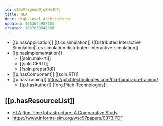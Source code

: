 ```yaml
---
id: sI0oVfigAwd9jqXHm4CFj
title: HLA
desc: High-Level Architecture
updated: 1653624988104
created: 1637838948809
---
```



- [[p.hasApplication]] [[t.cs.simulation]] [[Distributed Interactive Simulation|t.cs.simulation.distributed-interactive-simulation]]
- [[p.hasImplementation]]
  - [[soln.mak-rti]]
  - [[soln.CERTI]]
  - [[soln.prepar3d]]
- [[p.hasComponent]] [[soln.RTI]]
- [[p.hasTraining]] https://pitchtechnologies.com/hla-hands-on-training/
  - [[p.hasAuthor]] [[org.Pitch-Technologies]]

## [[p.hasResourceList]]

- [HLA Run Time Infrastructure: A Comparative Study](https://oaji.net/articles/2019/2712-1573379026.pdf)
- https://www.informs-sim.org/wsc97papers/0373.PDF

